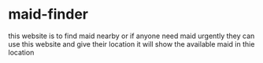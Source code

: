 # maid-finder
this website is to find maid nearby or if anyone need maid urgently they can use this website and give their location it will show the available maid in thie location
